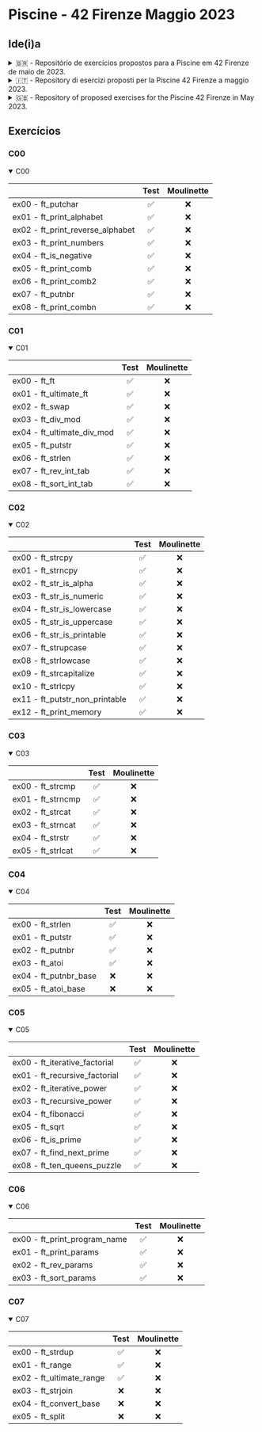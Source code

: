 # Piscine - 42 Firenze Maggio 2023

## Ide(i)a

<details><summary>🇧🇷 - Repositório de exercícios propostos para a Piscine em 42 Firenze de maio de 2023.</summary>
A ideia é de compartilhar conhecimento e aprender a trabalhar com o Github.
Portanto, se encontrar qualquer erro, uma forma melhor de resolver um exercício ou resolver um que ainda não está disponível, sinta-se a vontade para criar uma Issue, enviar um Pull Request ou até mesmo um email.
</details>

<details><summary>🇮🇹 - Repository di esercizi proposti per la Piscine 42 Firenze a maggio 2023.</summary>
L'idea è condividere conoscenza e imparare a lavorare con Github.
Pertanto, se trovi qualsiasi errore, un modo migliore per risolvere un esercizio o vuoi risolverne uno che non è ancora disponibile, sentiti libero di creare un Issue, inviare una Pull Request o persino una email.
</details>

<details><summary>🇬🇧 - Repository of proposed exercises for the Piscine 42 Firenze in May 2023.</summary>
The idea is to share knowledge and learn to work with Github.
So, if you find any errors, a better way to solve an exercise, or want to solve one that is not yet available, feel free to create an Issue, submit a Pull Request, or even send an email.
</details>

## Exercícios

### C00
<details open><summary>C00</summary>

|                                    | Test | Moulinette |
|------------------------------------|:----:|:----------:|
| ex00 - ft_putchar                  | ✅   | ❌         |
| ex01 - ft_print_alphabet           | ✅   | ❌         |
| ex02 - ft_print_reverse_alphabet   | ✅   | ❌         |
| ex03 - ft_print_numbers            | ✅   | ❌         |
| ex04 - ft_is_negative              | ✅   | ❌         |
| ex05 - ft_print_comb               | ✅   | ❌         |
| ex06 - ft_print_comb2              | ✅   | ❌         |
| ex07 - ft_putnbr                   | ✅   | ❌         |
| ex08 - ft_print_combn              | ✅   | ❌         |

</details>

### C01
<details open><summary>C01</summary>

|                                    | Test | Moulinette |
|------------------------------------|:----:|:----------:|
| ex00 - ft_ft                       | ✅   | ❌         |
| ex01 - ft_ultimate_ft              | ✅   | ❌         |
| ex02 - ft_swap                     | ✅   | ❌         |
| ex03 - ft_div_mod                  | ✅   | ❌         |
| ex04 - ft_ultimate_div_mod         | ✅   | ❌         |
| ex05 - ft_putstr                   | ✅   | ❌         |
| ex06 - ft_strlen                   | ✅   | ❌         |
| ex07 - ft_rev_int_tab              | ✅   | ❌         |
| ex08 - ft_sort_int_tab             | ✅   | ❌         |

</details>

### C02

<details open><summary>C02</summary>

|                                    | Test | Moulinette |
|------------------------------------|:----:|:----------:|
| ex00 - ft_strcpy                   | ✅   | ❌         |
| ex01 - ft_strncpy                  | ✅   | ❌         |
| ex02 - ft_str_is_alpha             | ✅   | ❌         |
| ex03 - ft_str_is_numeric           | ✅   | ❌         |
| ex04 - ft_str_is_lowercase         | ✅   | ❌         |
| ex05 - ft_str_is_uppercase         | ✅   | ❌         |
| ex06 - ft_str_is_printable         | ✅   | ❌         |
| ex07 - ft_strupcase                | ✅   | ❌         |
| ex08 - ft_strlowcase               | ✅   | ❌         |
| ex09 - ft_strcapitalize            | ✅   | ❌         |
| ex10 - ft_strlcpy                  | ✅   | ❌         |
| ex11 - ft_putstr_non_printable     | ✅   | ❌         |
| ex12 - ft_print_memory             | ✅   | ❌         |

</details>

### C03

<details open><summary>C03</summary>

|                                    | Test | Moulinette |
|------------------------------------|:----:|:----------:|
| ex00 - ft_strcmp                   | ✅   | ❌         |
| ex01 - ft_strncmp                  | ✅   | ❌         |
| ex02 - ft_strcat                   | ✅   | ❌         |
| ex03 - ft_strncat                  | ✅   | ❌         |
| ex04 - ft_strstr                   | ✅   | ❌         |
| ex05 - ft_strlcat                  | ✅   | ❌         |

</details>

### C04

<details open><summary>C04</summary>

|                                    | Test | Moulinette |
|------------------------------------|:----:|:----------:|
| ex00 - ft_strlen                   | ✅   | ❌         |
| ex01 - ft_putstr                   | ✅   | ❌         |
| ex02 - ft_putnbr                   | ✅   | ❌         |
| ex03 - ft_atoi                     | ✅   | ❌         |
| ex04 - ft_putnbr_base              | ❌   | ❌         |
| ex05 - ft_atoi_base                | ❌   | ❌         |

</details>

### C05

<details open><summary>C05</summary>

|                                    | Test | Moulinette |
|------------------------------------|:----:|:----------:|
| ex00 - ft_iterative_factorial      | ✅   | ❌         |
| ex01 - ft_recursive_factorial      | ✅   | ❌         |
| ex02 - ft_iterative_power          | ✅   | ❌         |
| ex03 - ft_recursive_power          | ✅   | ❌         |
| ex04 - ft_fibonacci                | ✅   | ❌         |
| ex05 - ft_sqrt                     | ✅   | ❌         |
| ex06 - ft_is_prime                 | ✅   | ❌         |
| ex07 - ft_find_next_prime          | ✅   | ❌         |
| ex08 - ft_ten_queens_puzzle        | ✅   | ❌         |

</details>

### C06

<details open><summary>C06</summary>

|                                    | Test | Moulinette |
|------------------------------------|:----:|:----------:|
| ex00 - ft_print_program_name       | ✅   | ❌         |
| ex01 - ft_print_params             | ✅   | ❌         |
| ex02 - ft_rev_params               | ✅   | ❌         |
| ex03 - ft_sort_params              | ✅   | ❌         |

</details>

### C07

<details open><summary>C07</summary>

|                                    | Test | Moulinette |
|------------------------------------|:----:|:----------:|
| ex00 - ft_strdup                   | ✅   | ❌         |
| ex01 - ft_range                    | ✅   | ❌         |
| ex02 - ft_ultimate_range           | ✅   | ❌         |
| ex03 - ft_strjoin                  | ❌   | ❌         |
| ex04 - ft_convert_base             | ❌   | ❌         |
| ex05 - ft_split                    | ❌   | ❌         |

</details>

